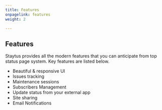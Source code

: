 ```yaml
---
title: Features
onpagelink: features
weight: 2

---
```


Features
--------

Staytus provides all the modern features that you can anticipate from top status page system. Key features are listed below.

- Beautiful &amp; responsive UI
- Issues tracking
- Maintenance sessions
- Subscribers Management
- Update status from your external app
- Site sharing
- Email Notifications
 